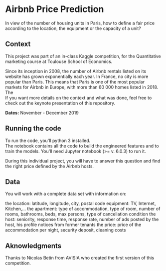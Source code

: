 # Airbnb Price Prediction

In view of the number of housing units in Paris, how to define a fair price according to the location, the equipment or the capacity of a unit?

## Context

This project was part of an in-class Kaggle competition, for the Quantitative marketing course at Toulouse School of Economics.

Since its inception in 2008, the number of Airbnb rentals listed on its website has grown exponentially each year. In France, no city is more popular than Paris. This means that Paris is one of the most popular markets for Airbnb in Europe, with more than 60 000 homes listed in 2018.<br>
The <br>
If you want more details on the context and what was done, feel free to check out the keynote presentation of this repository.

**Dates:** November - December 2019

## Running the code
To run the code, you'll python 3 installed.<br>
The notebook contains all the code to build the engineered features and to train the models. You'll need Jupyter notebook (>= v. 6.0.3) to run it.

During this individual project, you will have to answer this question and find the right price defined by the Airbnb hosts.

## Data

You will work with a complete data set with information on:

the location: latitude, longitude, city, postal code
equipment: TV, Internet, Kitchen,…
the apartment: type of accommodation, type of room, number of rooms, bathrooms, beds, max persons, type of cancellation condition
the host: seniority, response time, response rate, number of ads posted by the host, his profile
notices from former tenants
the price: price of the accommodation per night, security deposit, cleaning costs

## Aknowledgments

Thanks to Nicolas Betin from AVISIA who created the first version of this competition.
